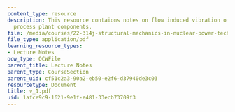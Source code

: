 ```yaml
---
content_type: resource
description: This resource contaions notes on flow induced vibration of power and
  process plant components.
file: /media/courses/22-314j-structural-mechanics-in-nuclear-power-technology-fall-2006/1afce9c916219e1fe48133ecb73709f3_v_1.pdf
file_type: application/pdf
learning_resource_types:
- Lecture Notes
ocw_type: OCWFile
parent_title: Lecture Notes
parent_type: CourseSection
parent_uid: cf51c2a3-90a2-eb50-e2f6-d37940de3c03
resourcetype: Document
title: v_1.pdf
uid: 1afce9c9-1621-9e1f-e481-33ecb73709f3
---
```

